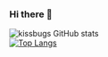 ### Hi there 👋

  ![kissbugs GitHub stats](https://github-readme-stats.vercel.app/api?username=kissbugs&show_icons=true) </br >
  [![Top Langs](https://github-readme-stats.vercel.app/api/top-langs/?username=kissbugs&layout=compact)](https://github.com/alileew/github-readme-stats)

<!--
**kissbugs/kissbugs** is a ✨ _special_ ✨ repository because its `README.md` (this file) appears on your GitHub profile.

Here are some ideas to get you started:

- 🔭 I’m currently working on ...
- 🌱 I’m currently learning ...
- 👯 I’m looking to collaborate on ...
- 🤔 I’m looking for help with ...
- 💬 Ask me about ...
- 📫 How to reach me: ...
- 😄 Pronouns: ...
- ⚡ Fun fact: ...
-->
